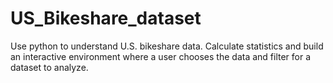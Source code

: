 # US_Bikeshare_dataset
Use python to understand U.S. bikeshare data. Calculate statistics and build an interactive environment where a user chooses the data and filter for a dataset to analyze.

